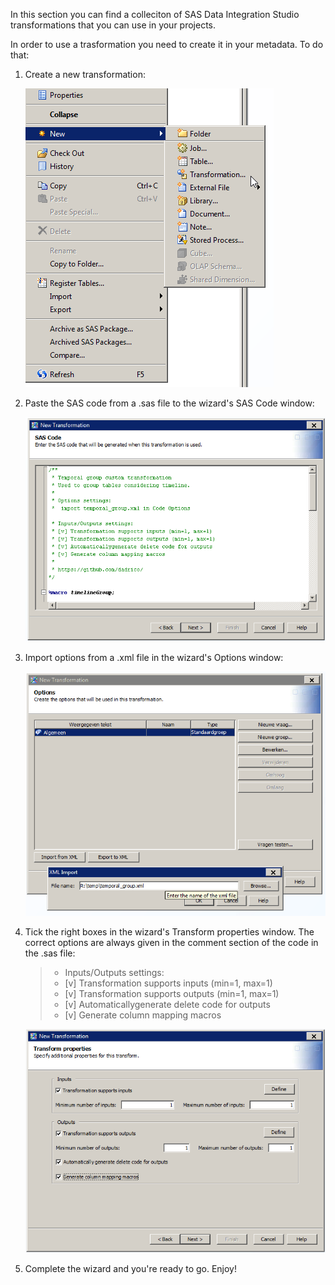 In this section you can find a colleciton of SAS Data Integration Studio transformations that you can use in your projects.

In order to use a trasformation you need to create it in your metadata. To do that:

1. Create a new transformation:
   
   ![image](.images/data_integration_studio1.png)

2. Paste the SAS code from a .sas file to the wizard's SAS Code window:

   ![image](.images/data_integration_studio2.png)

3. Import options from a .xml file in the wizard's Options window:

   ![image](.images/data_integration_studio3.png)

4. Tick the right boxes in the wizard's Transform properties window. The correct options are always given in the comment section of the code in the .sas file:

   > * Inputs/Outputs settings:
   > * [v] Transformation supports inputs (min=1, max=1)
   > * [v] Transformation supports outputs (min=1, max=1)
   > * [v] Automaticallygenerate delete code for outputs
   > * [v] Generate column mapping macros
   
   ![image](.images/data_integration_studio4.png)

5. Complete the wizard and you're ready to go. Enjoy!